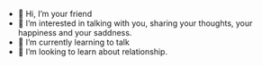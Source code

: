 - 👋 Hi, I’m your friend
- 👀 I’m interested in talking with you, sharing your thoughts, your happiness and your saddness.
- 🌱 I’m currently learning to talk
- 💞️ I’m looking to learn about relationship.


<!---
aiflex121/aiflex121 is a ✨ special ✨ repository because its `README.md` (this file) appears on your GitHub profile.
You can click the Preview link to take a look at your changes.
--->
